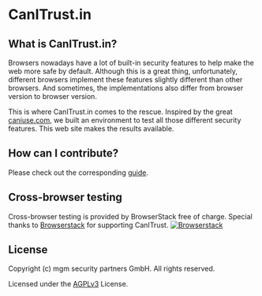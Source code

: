 # CanITrust.in

## What is CanITrust.in?
Browsers nowadays have a lot of built-in security features to help make the web more safe by default. Although this is a great thing, unfortunately, different browsers implement these features slightly different than other browsers. And sometimes, the implementations also differ from browser version to browser version.

This is where CanITrust.in comes to the rescue. Inspired by the great [caniuse.com](https://caniuse.com), we built an environment to test all those different security features. This web site makes the results available.

## How can I contribute?
Please check out the corresponding [guide](https://github.com/canitrust/backend/wiki/How-to-contribute).

## Cross-browser testing
Cross-browser testing is provided by BrowserStack free of charge. 
Special thanks to [Browserstack](https://www.browserstack.com/) for supporting CanITrust. 
[![Browserstack](http://wallpapers-for-ipad.com/fullpage/imgs3/logos/browserstack3.png)](http://www.browserstack.com/)

## License

Copyright (c) mgm security partners GmbH. All rights reserved.

Licensed under the [AGPLv3](LICENSE.md) License.
